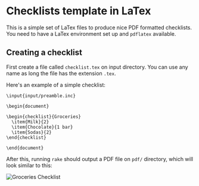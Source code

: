 # Checklists template in LaTex

This is a simple set of LaTex files to produce nice PDF formatted checklists.
You need to have a LaTex environment set up and `pdflatex` available.

## Creating a checklist

First create a file called `checklist.tex` on input directory. You can use any name as long the
file has the extension `.tex`.

Here's an example of a simple checklist:

```Tex
\input{input/preamble.inc}

\begin{document}

\begin{checklist}{Groceries}
  \item{Milk}{2}
  \item{Chocolate}{1 bar}
  \item{Sodas}{2}
\end{checklist}

\end{document}
```

After this, running `rake` should output a PDF file on `pdf/` directory, which
will look similar to this:

![Groceries Checklist](https://raw.githubusercontent.com/mavcunha/checklists/img/master/groceries_checklist.png)

